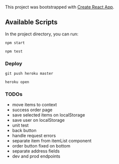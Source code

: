 This project was bootstrapped with [Create React App](https://github.com/facebook/create-react-app).

## Available Scripts

In the project directory, you can run:

`npm start`

`npm test`

### Deploy

`git push heroku master`

`heroku open`

### TODOs

- move items to context
- success order page
- save selected items on localStorage
- save user on localStorage
- unit test
- back button
- handle request errors
- separate item from itemList component
- order button fixed on bottom
- separate address fields
- dev and prod endpoints
